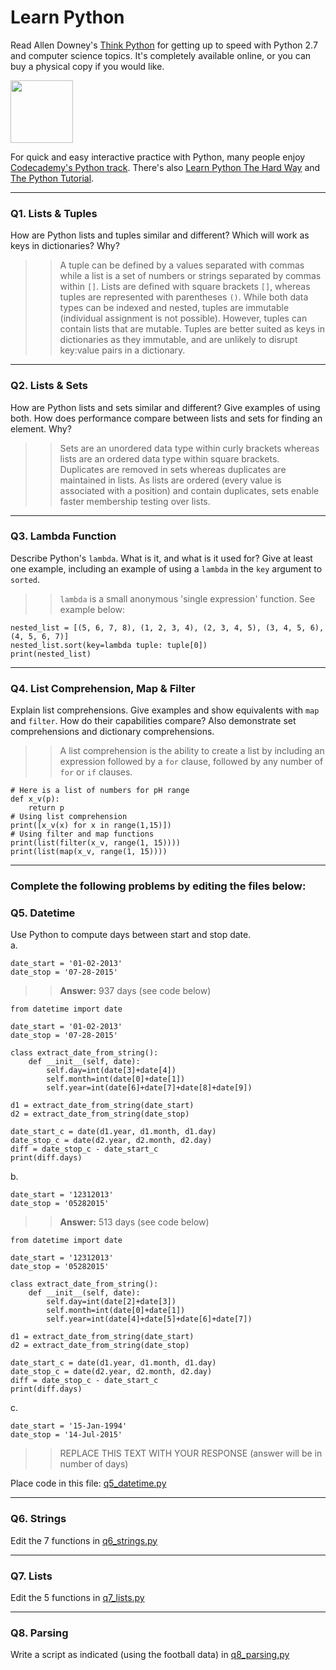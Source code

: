 # Learn Python

Read Allen Downey's [Think Python](http://www.greenteapress.com/thinkpython/) for getting up to speed with Python 2.7 and computer science topics. It's completely available online, or you can buy a physical copy if you would like.

<a href="http://www.greenteapress.com/thinkpython/"><img src="img/think_python.png" style="width: 100px;" target="_blank"></a>

For quick and easy interactive practice with Python, many people enjoy [Codecademy's Python track](http://www.codecademy.com/en/tracks/python). There's also [Learn Python The Hard Way](http://learnpythonthehardway.org/book/) and [The Python Tutorial](https://docs.python.org/2/tutorial/).

---

### Q1. Lists &amp; Tuples

How are Python lists and tuples similar and different? Which will work as keys in dictionaries? Why?

>> A tuple can be defined by a values separated with commas while a list is a set of numbers or strings separated by commas within `[]`. Lists are defined with square brackets `[]`, whereas tuples are represented with parentheses `()`. While both data types can be indexed and nested, tuples are immutable (individual assignment is not possible). However, tuples can contain lists that are mutable. Tuples are better suited as keys in dictionaries as they immutable, and are unlikely to disrupt key:value pairs in a dictionary.

---

### Q2. Lists &amp; Sets

How are Python lists and sets similar and different? Give examples of using both. How does performance compare between lists and sets for finding an element. Why?

>> Sets are an unordered data type within curly brackets whereas lists are an ordered data type within square brackets. Duplicates are removed in sets whereas duplicates are maintained in lists. As lists are ordered (every value is associated with a position) and contain duplicates, sets enable faster membership testing over lists. 

---

### Q3. Lambda Function

Describe Python's `lambda`. What is it, and what is it used for? Give at least one example, including an example of using a `lambda` in the `key` argument to `sorted`.

>> `lambda` is a small anonymous 'single expression' function. See example below:
```
nested_list = [(5, 6, 7, 8), (1, 2, 3, 4), (2, 3, 4, 5), (3, 4, 5, 6), (4, 5, 6, 7)]
nested_list.sort(key=lambda tuple: tuple[0])
print(nested_list)
```

---

### Q4. List Comprehension, Map &amp; Filter

Explain list comprehensions. Give examples and show equivalents with `map` and `filter`. How do their capabilities compare? Also demonstrate set comprehensions and dictionary comprehensions.

>> A list comprehension is the ability to create a list by including an expression followed by a `for` clause, followed by any number of `for` or `if` clauses. 
```
# Here is a list of numbers for pH range
def x_v(p):
    return p
# Using list comprehension
print([x_v(x) for x in range(1,15)])
# Using filter and map functions
print(list(filter(x_v, range(1, 15))))
print(list(map(x_v, range(1, 15))))
```

---

### Complete the following problems by editing the files below:

### Q5. Datetime
Use Python to compute days between start and stop date.   
a.  

```
date_start = '01-02-2013'    
date_stop = '07-28-2015'
```

>> **Answer:** 937 days (see code below)
```
from datetime import date

date_start = '01-02-2013'    
date_stop = '07-28-2015'

class extract_date_from_string():
    def __init__(self, date):
        self.day=int(date[3]+date[4])
        self.month=int(date[0]+date[1])
        self.year=int(date[6]+date[7]+date[8]+date[9])

d1 = extract_date_from_string(date_start)
d2 = extract_date_from_string(date_stop)

date_start_c = date(d1.year, d1.month, d1.day)
date_stop_c = date(d2.year, d2.month, d2.day)
diff = date_stop_c - date_start_c
print(diff.days)
```

b.  
```
date_start = '12312013'  
date_stop = '05282015'  
```

>> **Answer:** 513 days (see code below)
```
from datetime import date

date_start = '12312013'  
date_stop = '05282015'  

class extract_date_from_string():
    def __init__(self, date):
        self.day=int(date[2]+date[3])
        self.month=int(date[0]+date[1])
        self.year=int(date[4]+date[5]+date[6]+date[7])

d1 = extract_date_from_string(date_start)
d2 = extract_date_from_string(date_stop)

date_start_c = date(d1.year, d1.month, d1.day)
date_stop_c = date(d2.year, d2.month, d2.day)
diff = date_stop_c - date_start_c
print(diff.days)
```

c.  
```
date_start = '15-Jan-1994'      
date_stop = '14-Jul-2015'  
```

>> REPLACE THIS TEXT WITH YOUR RESPONSE  (answer will be in number of days)

Place code in this file: [q5_datetime.py](python/q5_datetime.py)

---

### Q6. Strings
Edit the 7 functions in [q6_strings.py](python/q6_strings.py)

---

### Q7. Lists
Edit the 5 functions in [q7_lists.py](python/q7_lists.py)

---

### Q8. Parsing
Write a script as indicated (using the football data) in [q8_parsing.py](python/q8_parsing.py)





